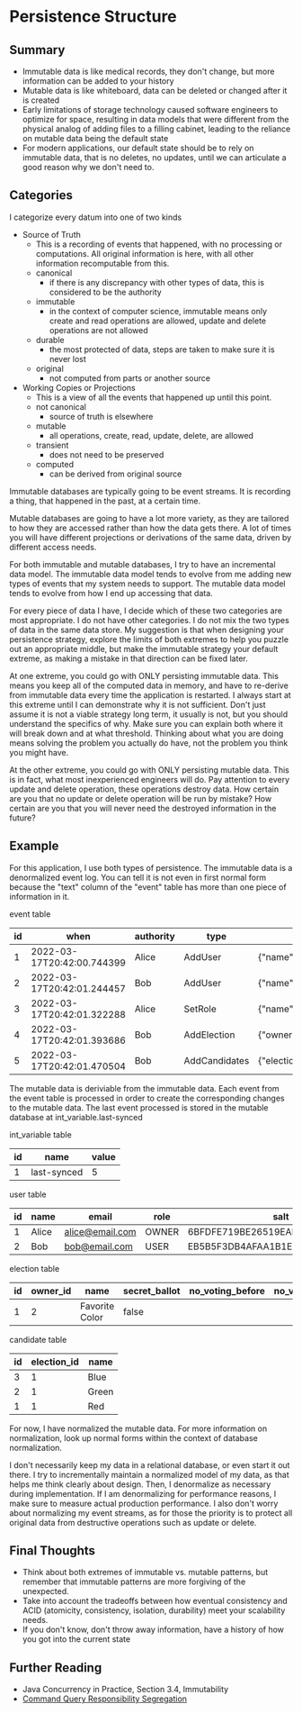 # Persistence Structure

## Summary
- Immutable data is like medical records, they don't change, but more information can be added to your history
- Mutable data is like whiteboard, data can be deleted or changed after it is created
- Early limitations of storage technology caused software engineers to optimize for space,
  resulting in data models that were different from the physical analog of adding files to a filling cabinet,
  leading to the reliance on mutable data being the default state
- For modern applications, our default state should be to rely on immutable data,
  that is no deletes, no updates, until we can articulate a good reason why we don't need to.

## Categories
I categorize every datum into one of two kinds
- Source of Truth
  - This is a recording of events that happened, with no processing or computations.
    All original information is here, with all other information recomputable from this.
  - canonical
      - if there is any discrepancy with other types of data, this is considered to be the authority 
  - immutable
      - in the context of computer science, immutable means only create and read operations are allowed, update and delete operations are not allowed
  - durable
      - the most protected of data, steps are taken to make sure it is never lost
  - original
      - not computed from parts or another source
- Working Copies or Projections
  - This is a view of all the events that happened up until this point.
  - not canonical
      - source of truth is elsewhere
  - mutable
      - all operations, create, read, update, delete, are allowed
  - transient
      - does not need to be preserved
  - computed
      - can be derived from original source

Immutable databases are typically going to be event streams.
It is recording a thing, that happened in the past, at a certain time.

Mutable databases are going to have a lot more variety,
as they are tailored to how they are accessed rather than how the data gets there.
A lot of times you will have different projections or derivations of the same data, driven by different access needs.

For both immutable and mutable databases, I try to have an incremental data model.
The immutable data model tends to evolve from me adding new types of events that my system needs to support.
The mutable data model tends to evolve from how I end up accessing that data. 

For every piece of data I have,
I decide which of these two categories are most appropriate.
I do not have other categories.
I do not mix the two types of data in the same data store.
My suggestion is that when designing your persistence strategy,
explore the limits of both extremes to help you puzzle out an appropriate middle,
but make the immutable strategy your default extreme,
as making a mistake in that direction can be fixed later.

At one extreme, you could go with ONLY persisting immutable data.
This means you keep all of the computed data in memory,
and have to re-derive from immutable data every time the application is restarted.
I always start at this extreme until I can demonstrate why it is not sufficient.
Don't just assume it is not a viable strategy long term,
it usually is not, but you should understand the specifics of why.
Make sure you can explain both where it will break down and at what threshold.
Thinking about what you are doing means solving the problem you actually do have, not the problem you think you might have.

At the other extreme, you could go with ONLY persisting mutable data.
This is in fact, what most inexperienced engineers will do.
Pay attention to every update and delete operation, these operations destroy data.
How certain are you that no update or delete operation will be run by mistake?
How certain are you that you will never need the destroyed information in the future?

## Example
For this application, I use both types of persistence.
The immutable data is a denormalized event log.
You can tell it is not even in first normal form because the "text" column of the "event" table has more than one piece of information in it.

event table

| id  | when                       | authority | type          | text                                                                                                                                                                          |
| --- | ---                        | ---       | ---           | ---                                                                                                                                                                           |
|   1 | 2022-03-17T20:42:00.744399 | Alice     | AddUser       | {"name":"Alice","email":"alice@email.com","salt":"6BFDFE719BE26519EAB2A88FB11AFCFA","hash":"77AD79890121131E6AAE055610942399D61468D9FB57C7CA2D0DB3DB3AC0487A","role":"OWNER"} |
|   2 | 2022-03-17T20:42:01.244457 | Bob       | AddUser       | {"name":"Bob","email":"bob@email.com","salt":"EB5B5F3DB4AFAA1B1E4A03236C8F3B6E","hash":"12923803F388CE705855C8B910924861CE11033F821ED53353CEBE08FA4F5841","role":"VOTER"}     |
|   3 | 2022-03-17T20:42:01.322288 | Alice     | SetRole       | {"name":"Bob","role":"USER"}                                                                                                                                                  |
|   4 | 2022-03-17T20:42:01.393686 | Bob       | AddElection   | {"owner":"Bob","name":"Favorite Color"}                                                                                                                                       |
|   5 | 2022-03-17T20:42:01.470504 | Bob       | AddCandidates | {"electionName":"Favorite Color","candidateNames":["Red","Green","Blue"]}                                                                                                     |

The mutable data is deriviable from the immutable data.
Each event from the event table is processed in order to create the corresponding changes to the mutable data.
The last event processed is stored in the mutable database at int_variable.last-synced

int_variable table

| id  | name        | value |
| --- | ---         | ---   |
|   1 | last-synced |     5 |

user table

| id  | name  | email           | role  | salt                             | hash                                                             |
| --- | ---   | ---             | ---   | ---                              | ---                                                              |
|   1 | Alice | alice@email.com | OWNER | 6BFDFE719BE26519EAB2A88FB11AFCFA | 77AD79890121131E6AAE055610942399D61468D9FB57C7CA2D0DB3DB3AC0487A |
|   2 | Bob   | bob@email.com   | USER  | EB5B5F3DB4AFAA1B1E4A03236C8F3B6E | 12923803F388CE705855C8B910924861CE11033F821ED53353CEBE08FA4F5841 |

election table

| id  | owner_id | name           | secret_ballot | no_voting_before | no_voting_after | allow_vote | allow_edit |
| --- | ---      | ---            | ---           | ---              | ---             | ---        | ---        |
|   1 |        2 | Favorite Color |         false |           <null> |          <null> |      false |       true |

candidate table

| id  | election_id | name  |
| --- | ---         | ---   |
|   3 |           1 | Blue  |
|   2 |           1 | Green |
|   1 |           1 | Red   |

For now, I have normalized the mutable data.
For more information on normalization, look up normal forms within the context of database normalization.

I don't necessarily keep my data in a relational database, or even start it out there.
I try to incrementally maintain a normalized model of my data, as that helps me think clearly about design.
Then, I denormalize as necessary during implementation.
If I am denormalizing for performance reasons, I make sure to measure actual production performance.
I also don't worry about normalizing my event streams,
as for those the priority is to protect all original data from destructive operations such as update or delete.

## Final Thoughts
- Think about both extremes of immutable vs. mutable patterns, but remember that immutable patterns are more forgiving of the unexpected.
- Take into account the tradeoffs between how eventual consistency and ACID (atomicity, consistency, isolation, durability) meet your scalability needs.
- If you don't know, don't throw away information, have a history of how you got into the current state

## Further Reading
- Java Concurrency in Practice, Section 3.4, Immutability
- [Command Query Responsibility Segregation](https://martinfowler.com/bliki/CQRS.html)
